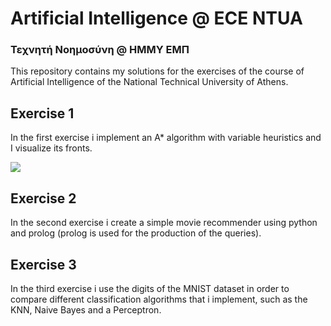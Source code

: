 # Artificial Intelligence @ ECE NTUA
### Τεχνητή Νοημοσύνη @ HMMY ΕΜΠ

This repository contains my solutions for the exercises of the course of Artificial Intelligence of the National Technical University of Athens.

## Exercise 1
In the first exercise i implement an A* algorithm with variable heuristics and I visualize its fronts.

![](Exercise1/manhattan.gif)

## Exercise 2
In the second exercise i create a simple movie recommender using python and prolog (prolog is used for the production of the queries).

## Exercise 3
In the third exercise i use the digits of the MNIST dataset in order to compare different classification algorithms that i implement, such as the KNN, Naive Bayes and a Perceptron.
